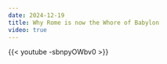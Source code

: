 ```yaml
---
date: 2024-12-19
title: Why Rome is now the Whore of Babylon
video: true
---
```



{{< youtube -sbnpyOWbv0 >}}
